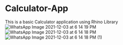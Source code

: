 # Calculator-App
This is a basic Calculator application using Rhino Library
![WhatsApp Image 2021-12-03 at 6 14 19 PM](https://user-images.githubusercontent.com/64883974/144605727-eaeeb457-8a6a-43d1-a8d2-f0be67c44c7c.jpeg)![WhatsApp Image 2021-12-03 at 6 14 18 PM](https://user-images.githubusercontent.com/64883974/144605744-f4e0445f-0758-4ec0-826e-d4d5361cd20a.jpeg)![WhatsApp Image 2021-12-03 at 6 14 18 PM (1)](https://user-images.githubusercontent.com/64883974/144605765-e0d0c7ae-9d60-428c-b3b0-eb5926eeb3b8.jpeg)

